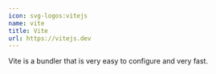 ```yaml
---
icon: svg-logos:vitejs
name: vite
title: Vite
url: https://vitejs.dev
---
```


Vite is a bundler that is very easy to configure and very fast.
